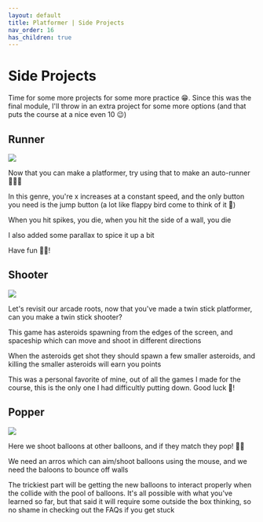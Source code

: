 ```yaml
---
layout: default
title: Platformer | Side Projects
nav_order: 16
has_children: true
---
```


# Side Projects

Time for some more projects for some more practice 😁. Since this was the final module, I'll throw in an extra project for some more options (and that puts the course at a nice even 10 😉)

## Runner

![](../../images/platformer/runner.gif)

Now that you can make a platformer, try using that to make an auto-runner 🏃🏼‍♂️

In this genre, you're x increases at a constant speed, and the only button you need is the jump button (a lot like flappy bird come to think of it 🤔)

When you hit spikes, you die, when you hit the side of a wall, you die

I also added some parallax to spice it up a bit

Have fun 👋🏼!

## Shooter

![](../../images/platformer/shooter.gif)

Let's revisit our arcade roots, now that you've made a twin stick platformer, can you make a twin stick shooter?

This game has asteroids spawning from the edges of the screen, and spaceship which can move and shoot in different directions

When the asteroids get shot they should spawn a few smaller asteroids, and killing the smaller asteroids will earn you points

This was a personal favorite of mine, out of all the games I made for the course, this is the only one I had difficultly putting down. Good luck 🚀!

## Popper

![](../../images/platformer/popper.gif)

Here we shoot balloons at other balloons, and if they match they pop! 🎈🎉

We need an arros which can aim/shoot balloons using the mouse, and we need the baloons to bounce off walls

The trickiest part will be getting the new balloons to interact properly when the collide with the pool of balloons. It's all possible with what you've learned so far, but that said it will require some outside the box thinking, so no shame in checking out the FAQs if you get stuck

